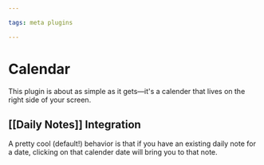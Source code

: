 ```yaml
---

tags: meta plugins

---
```


# Calendar

This plugin is about as simple as it gets—it's a calender that lives on the right side of your screen.

## [[Daily Notes]] Integration

A pretty cool (default!) behavior is that if you have an existing daily note for a date, clicking on that calender date will bring you to that note.